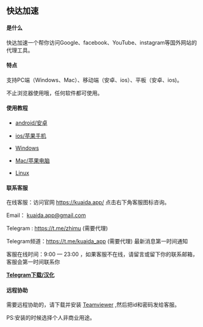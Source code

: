 ## 快达加速

#### 是什么

快达加速一个帮你访问Google、facebook、YouTube、instagram等国外网站的代理工具。

#### 特点

支持PC端（Windows、Mac）、移动端（安卓、ios）、平板（安卓、ios)。

不止浏览器使用哦，任何软件都可使用。



#### 使用教程

* [android/安卓](/android/)

* [ios/苹果手机](/ios/)

* [Windows](/windows/)

* [Mac/苹果电脑](/mac/)

* [Linux](/linux/)


#### 联系客服

在线客服：访问官网 <a href="https://kuaida.app/home/ref/0558006508" target="_blank">https://kuaida.app/</a> 点击右下角客服图标咨询。

Email： kuaida.app@gmail.com

Telegram : <a href="https://t.me/zhimu" target="_blank">https://t.me/zhimu</a> (需要代理)

Telegram频道：<a href="https://t.me/kuaida_app" target="_blank">https://t.me/kuaida_app</a> (需要代理) 最新消息第一时间通知

客服在线时间：9:00 — 23:00 ，如果客服不在线，请留言或留下你的联系邮箱，客服会第一时间联系你

**[Telegram下载/汉化](/help/telegram/)**

#### 远程协助

需要远程协助的，请下载并安装 <a href="https://www.teamviewer.cn/cn/download" target="_blank">Teamviewer</a> ,然后把id和密码发给客服。

PS:安装的时候选择个人非商业用途。
